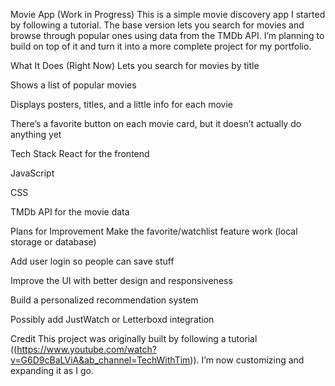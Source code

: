 Movie App (Work in Progress)
This is a simple movie discovery app I started by following a tutorial. The base version lets you search for movies and browse through popular ones using data from the TMDb API. I’m planning to build on top of it and turn it into a more complete project for my portfolio.

What It Does (Right Now)
Lets you search for movies by title

Shows a list of popular movies

Displays posters, titles, and a little info for each movie

There’s a favorite button on each movie card, but it doesn’t actually do anything yet

Tech Stack
React for the frontend

JavaScript

CSS

TMDb API for the movie data

Plans for Improvement
Make the favorite/watchlist feature work (local storage or database)

Add user login so people can save stuff

Improve the UI with better design and responsiveness

Build a personalized recommendation system

Possibly add JustWatch or Letterboxd integration

Credit
This project was originally built by following a tutorial ((https://www.youtube.com/watch?v=G6D9cBaLViA&ab_channel=TechWithTim)). I’m now customizing and expanding it as I go.
